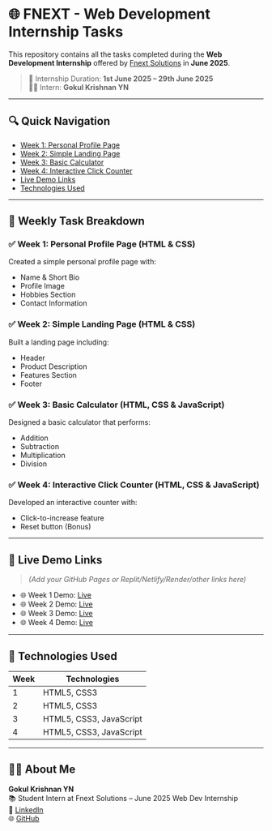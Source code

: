 # 🌐 FNEXT - Web Development Internship Tasks

This repository contains all the tasks completed during the **Web Development Internship** offered by [Fnext Solutions](https://www.linkedin.com/company/fnextsolutions/) in **June 2025**.

> 📅 Internship Duration: **1st June 2025 – 29th June 2025**  
> 👨‍🎓 Intern: **Gokul Krishnan YN**

---

## 🔍 Quick Navigation

- [Week 1: Personal Profile Page](#week-1-personal-profile-page-html--css)
- [Week 2: Simple Landing Page](#week-2-simple-landing-page-html--css)
- [Week 3: Basic Calculator](#week-3-basic-calculator-html-css--javascript)
- [Week 4: Interactive Click Counter](#week-4-interactive-click-counter-html-css--javascript)
- [Live Demo Links](#-live-demo-links)
- [Technologies Used](#-technologies-used)

---

## 📁 Weekly Task Breakdown

### ✅ Week 1: Personal Profile Page (HTML & CSS)
Created a simple personal profile page with:
- Name & Short Bio  
- Profile Image  
- Hobbies Section  
- Contact Information

### ✅ Week 2: Simple Landing Page (HTML & CSS)
Built a landing page including:
- Header  
- Product Description  
- Features Section  
- Footer

### ✅ Week 3: Basic Calculator (HTML, CSS & JavaScript)
Designed a basic calculator that performs:
- Addition  
- Subtraction  
- Multiplication  
- Division

### ✅ Week 4: Interactive Click Counter (HTML, CSS & JavaScript)
Developed an interactive counter with:
- Click-to-increase feature  
- Reset button (Bonus)

---

## 🚀 Live Demo Links

> *(Add your GitHub Pages or Replit/Netlify/Render/other links here)*

- 🌐 Week 1 Demo: [Live](#)  
- 🌐 Week 2 Demo: [Live](#)  
- 🌐 Week 3 Demo: [Live](#)  
- 🌐 Week 4 Demo: [Live](#)  

---

## 🧰 Technologies Used

| Week | Technologies |
|------|--------------|
| 1    | HTML5, CSS3 |
| 2    | HTML5, CSS3 |
| 3    | HTML5, CSS3, JavaScript |
| 4    | HTML5, CSS3, JavaScript |

---

## 👨‍🎓 About Me

**Gokul Krishnan YN**  
📚 Student Intern at Fnext Solutions – June 2025 Web Dev Internship  
🔗 [LinkedIn](https://www.linkedin.com/in/gokul-krishnan-yn-1633a9258/)  
🌐 [GitHub](https://github.com/Krishjunier)
